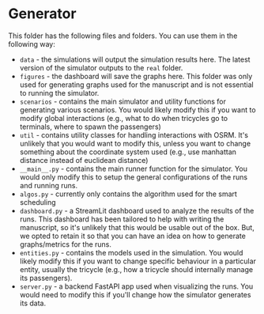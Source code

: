 # Generator

This folder has the following files and folders. You can use them in the following way:

- `data` - the simulations will output the simulation results here. The latest version of the simulator outputs to the `real` folder.
- `figures` - the dashboard will save the graphs here. This folder was only used for generating graphs used for the manuscript and is not essential to running the simulator.
- `scenarios` - contains the main simulator and utility functions for generating various scenarios. You would likely modify this if you want to modify global interactions (e.g., what to do when tricycles go to terminals, where to spawn the passengers)
- `util` - contains utility classes for handling interactions with OSRM. It's unlikely that you would want to modify this, unless you want to change something about the coordinate system used (e.g., use manhattan distance instead of euclidean distance)
- `__main__.py` - contains the main runner function for the simulator. You would only modify this to setup the general configurations of the runs and running runs.
- `algos.py` - currently only contains the algorithm used for the smart scheduling
- `dashboard.py` - a StreamLit dashboard used to analyze the results of the runs. This dashboard has been tailored to help with writing the manuscript, so it's unlikely that this would be usable out of the box. But, we opted to retain it so that you can have an idea on how to generate graphs/metrics for the runs.
- `entities.py` - contains the models used in the simulation. You would likely modify this if you want to change specific behaviour in a particular entity, usually the tricycle (e.g., how a tricycle should internally manage its passengers).
- `server.py` - a backend FastAPI app used when visualizing the runs. You would need to modify this if you'll change how the simulator generates its data.

